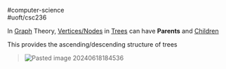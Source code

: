 #computer-science  
#uoft/csc236 

In [Graph](Graph.md) Theory, [Vertices/Nodes](Vertex.md) in [Trees](Tree.md) can have **Parents** and [Children](Children.md)

This provides the ascending/descending structure of trees

> ![Pasted image 20240618184536](Pasted%20image%2020240618184536.png)